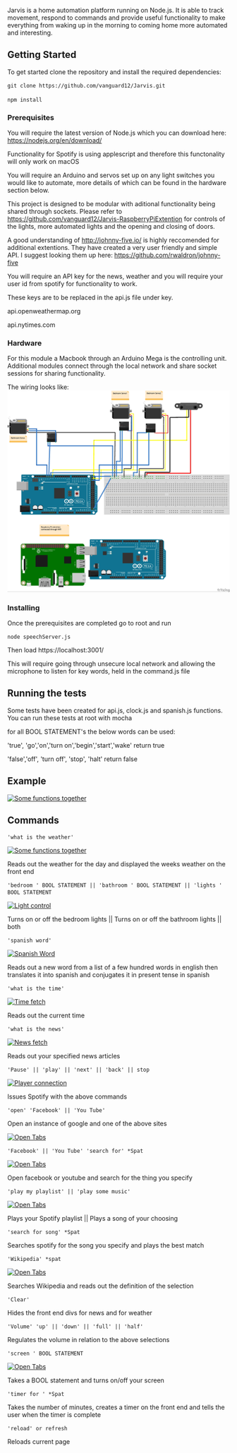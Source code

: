 
Jarvis is a home automation platform running on Node.js. It is able to track movement, respond to commands and provide useful functionality to make everything from waking up in the morning to coming home more automated and interesting.


## Getting Started


To get started clone the repository and install the required dependencies:

```
git clone https://github.com/vanguard12/Jarvis.git

npm install
```

### Prerequisites

You will require the latest version of Node.js which you can download here: https://nodejs.org/en/download/

Functionality for Spotify is using applescript and therefore this functonality will only work on macOS

You will require an Arduino and servos set up on any light switches you would like to automate, more details of which can be found in the hardware section below. 

This project is designed to be modular with aditional functionality being shared through sockets. Please refer to https://github.com/vanguard12/Jarvis-RaspberryPiExtention for controls of the lights, more automated lights and the opening and closing of doors.

A good understanding of http://johnny-five.io/ is highly reccomended for additional extentions. They have created a very user friendly and simple API. I suggest looking them up here: https://github.com/rwaldron/johnny-five

You will require an API key for the news, weather and you will require your user id from spotify for functionality to work. 

These keys are to be replaced in the api.js file under key.

api.openweathermap.org

api.nytimes.com

### Hardware

For this module a Macbook through an Arduino Mega is the controlling unit. Additional modules connect through the local network and share socket sessions for sharing functionality. 

The wiring looks like:
![Alt text](public/images/jarvis_hardware.jpg?raw=true "Fritzing version of hardware set up")

### Installing

Once the prerequisites are completed go to root and run 

```
node speechServer.js
```

Then load https://localhost:3001/

This will require going through unsecure local network and allowing the microphone to listen for key words, held in the command.js file

## Running the tests

Some tests have been created for api.js, clock.js and spanish.js functions. You can run these tests at root with mocha

for all BOOL STATEMENT's the below words can be used: 

'true', 'go','on','turn on','begin','start','wake'
return true

'false','off', 'turn off', 'stop', 'halt'
return false

## Example

[![Some functions together](https://img.youtube.com/vi/FZidrpRyMmw/0.jpg)](http://www.youtube.com/watch?v=FZidrpRyMmw)


## Commands

```
'what is the weather'
```
[![Some functions together](https://img.youtube.com/vi/MQJssPOCcvs/0.jpg)](http://www.youtube.com/watch?v=MQJssPOCcvs)

Reads out the weather for the day and displayed the weeks weather on the front end 

```
'bedroom ' BOOL STATEMENT || 'bathroom ' BOOL STATEMENT || 'lights ' BOOL STATEMENT
```
[![Light control](https://img.youtube.com/vi/vsF7BOcIcHc/0.jpg)](http://www.youtube.com/watch?v=vsF7BOcIcHc)

Turns on or off the bedroom lights || Turns on or off the bathroom lights || both

```
'spanish word'
```
[![Spanish Word](https://img.youtube.com/vi/putezPJB2xE/0.jpg)](http://www.youtube.com/watch?v=putezPJB2xE)


Reads out a new word from a list of a few hundred words in english then translates it into spanish and conjugates it in present tense in spanish

```
'what is the time'
```
[![Time fetch](https://img.youtube.com/vi/l_4Bto7Jdp8/0.jpg)](http://www.youtube.com/watch?v=l_4Bto7Jdp8)

Reads out the current time

```
'what is the news'
```
[![News fetch](https://img.youtube.com/vi/PFzltRlG_b4/0.jpg)](http://www.youtube.com/watch?v=PFzltRlG_b4)

Reads out your specified news articles

```
'Pause' || 'play' || 'next' || 'back' || stop
```
[![Player connection](https://img.youtube.com/vi/jOhSzYSmdE/0.jpg)](http://www.youtube.com/watch?v=jOhSzYSmdE)

Issues Spotify with the above commands

```
'open' 'Facebook' || 'You Tube'
```
Open an instance of google and one of the above sites

[![Open Tabs](https://img.youtube.com/vi/LHDqOTiI6ZI/0.jpg)](http://www.youtube.com/watch?v=LHDqOTiI6ZI)

```
'Facebook' || 'You Tube' 'search for' *Spat
```
[![Open Tabs](https://img.youtube.com/vi/bTU4utSTPNY/0.jpg)](http://www.youtube.com/watch?v=bTU4utSTPNY)

Open facebook or youtube and search for the thing you specify

```
'play my playlist' || 'play some music'
```
[![Open Tabs](https://img.youtube.com/vi/-WgycpPOQEc/0.jpg)](http://www.youtube.com/watch?v=-WgycpPOQEc)

Plays your Spotify playlist || Plays a song of your choosing

```
'search for song' *Spat
```
Searches spotify for the song you specify and plays the best match

```
'Wikipedia' *spat
```
[![Open Tabs](https://img.youtube.com/vi/B4qq65lz-rE/0.jpg)](http://www.youtube.com/watch?v=B4qq65lz-rE)

Searches Wikipedia and reads out the definition of the selection

```
'Clear' 
```
Hides the front end divs for news and for weather

```
'Volume' 'up' || 'down' || 'full' || 'half' 
```
Regulates the volume in relation to the above selections

```
'screen ' BOOL STATEMENT
```
[![Open Tabs](https://img.youtube.com/vi/g7o9jGtsu0o/0.jpg)](http://www.youtube.com/watch?v=g7o9jGtsu0o)

Takes a BOOL statement and turns on/off your screen

```
'timer for ' *Spat
```
Takes the number of minutes, creates a timer on the front end and tells the user when the timer is complete

```
'reload' or refresh
```
Reloads current page







